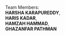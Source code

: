 Team Members:
<br />**HARSHA KARAPUREDDY**, 
<br />**HARIS KADAR**,
<br />**HAMZAH HAMMAD**,
<br />**GHAZANFAR PATHMAN**
